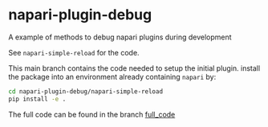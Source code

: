 # napari-plugin-debug
A example of methods to debug napari plugins during development

See `napari-simple-reload` for the code.

This main branch contains the code needed to setup the initial plugin.
install the package into an environment already containing `napari` by:

```bash
cd napari-plugin-debug/napari-simple-reload
pip install -e .
```

The full code can be found in the branch [full_code](https://github.com/seankmartin/napari-plugin-debug/tree/full_code)
